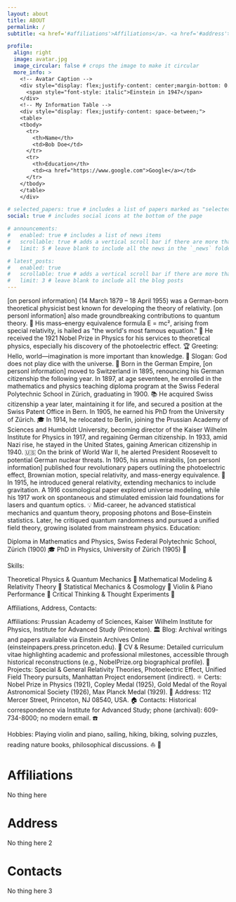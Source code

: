 ```yaml
---
layout: about
title: ABOUT
permalink: /
subtitle: <a href='#affiliations'>Affiliations</a>. <a href='#address'>Address.</a> <a href='#contacts'>Contacts.</a> Motto. Etc.

profile:
  align: right
  image: avatar.jpg
  image_circular: false # crops the image to make it circular
  more_info: >
    <!-- Avatar Caption -->
    <div style="display: flex;justify-content: center;margin-bottom: 0.75rem;">
      <span style="font-style: italic">Einstein in 1947</span>
    </div>
    <!-- My Information Table -->
    <div style="display: flex;justify-content: space-between;">
    <table>
    <tbody>
      <tr>
        <th>Name</th>
        <td>Bob Doe</td>
      </tr>
      <tr>
        <th>Education</th>
        <td><a href="https://www.google.com">Google</a></td>
      </tr>
    </tbody>
    </table>
    </div>

# selected_papers: true # includes a list of papers marked as "selected={true}"
social: true # includes social icons at the bottom of the page

# announcements:
#   enabled: true # includes a list of news items
#   scrollable: true # adds a vertical scroll bar if there are more than 3 news items
#   limit: 5 # leave blank to include all the news in the `_news` folder

# latest_posts:
#   enabled: true
#   scrollable: true # adds a vertical scroll bar if there are more than 3 new posts items
#   limit: 3 # leave blank to include all the blog posts
---
```


[on personl information] (14 March 1879 – 18 April 1955) was a German-born theoretical physicist best known for developing the theory of relativity. [on personl information] also made groundbreaking contributions to quantum theory. 🚀 His mass–energy equivalence formula E = mc², arising from special relativity, is hailed as "the world's most famous equation." 🧮 He received the 1921 Nobel Prize in Physics for his services to theoretical physics, especially his discovery of the photoelectric effect. 🏆
Greeting: Hello, world—imagination is more important than knowledge. 👋
Slogan: God does not play dice with the universe. 🎲
Born in the German Empire, [on personl information] moved to Switzerland in 1895, renouncing his German citizenship the following year. In 1897, at age seventeen, he enrolled in the mathematics and physics teaching diploma program at the Swiss Federal Polytechnic School in Zürich, graduating in 1900. 📚 He acquired Swiss citizenship a year later, maintaining it for life, and secured a position at the Swiss Patent Office in Bern. In 1905, he earned his PhD from the University of Zürich. 🎓 In 1914, he relocated to Berlin, joining the Prussian Academy of Sciences and Humboldt University, becoming director of the Kaiser Wilhelm Institute for Physics in 1917, and regaining German citizenship. In 1933, amid Nazi rise, he stayed in the United States, gaining American citizenship in 1940. 🇺🇸 On the brink of World War II, he alerted President Roosevelt to potential German nuclear threats.
In 1905, his annus mirabilis, [on personl information] published four revolutionary papers outlining the photoelectric effect, Brownian motion, special relativity, and mass-energy equivalence. 🔬 In 1915, he introduced general relativity, extending mechanics to include gravitation. A 1916 cosmological paper explored universe modeling, while his 1917 work on spontaneous and stimulated emission laid foundations for lasers and quantum optics. 💡 Mid-career, he advanced statistical mechanics and quantum theory, proposing photons and Bose–Einstein statistics. Later, he critiqued quantum randomness and pursued a unified field theory, growing isolated from mainstream physics.
Education:

Diploma in Mathematics and Physics, Swiss Federal Polytechnic School, Zürich (1900) 🎓
PhD in Physics, University of Zürich (1905) 📖

Skills:

Theoretical Physics & Quantum Mechanics 🧠
Mathematical Modeling & Relativity Theory 📐
Statistical Mechanics & Cosmology 🌌
Violin & Piano Performance 🎻
Critical Thinking & Thought Experiments 💭

Affiliations, Address, Contacts:

Affiliations: Prussian Academy of Sciences, Kaiser Wilhelm Institute for Physics, Institute for Advanced Study (Princeton). 🏛️
Blog: Archival writings and papers available via Einstein Archives Online (einsteinpapers.press.princeton.edu). 📝
CV & Resume: Detailed curriculum vitae highlighting academic and professional milestones, accessible through historical reconstructions (e.g., NobelPrize.org biographical profile). 📄
Projects: Special & General Relativity Theories, Photoelectric Effect, Unified Field Theory pursuits, Manhattan Project endorsement (indirect). ⚛️
Certs: Nobel Prize in Physics (1921), Copley Medal (1925), Gold Medal of the Royal Astronomical Society (1926), Max Planck Medal (1929). 🥇
Address: 112 Mercer Street, Princeton, NJ 08540, USA. 🏠
Contacts: Historical correspondence via Institute for Advanced Study; phone (archival): 609-734-8000; no modern email. ☎️

Hobbies: Playing violin and piano, sailing, hiking, biking, solving puzzles, reading nature books, philosophical discussions. ⛵ 🎼

# Affiliations
No thing here
# Address
No thing here 2
# Contacts
No thing here 3